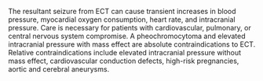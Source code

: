 The resultant seizure from ECT can cause transient increases in blood pressure, myocardial oxygen consumption, heart rate, and intracranial pressure. Care is necessary for patients with cardiovascular, pulmonary, or central nervous system compromise. A pheochromocytoma and elevated intracranial pressure with mass effect are absolute contraindications to ECT. Relative contraindications include elevated intracranial pressure without mass effect, cardiovascular conduction defects, high-risk pregnancies, aortic and cerebral aneurysms.